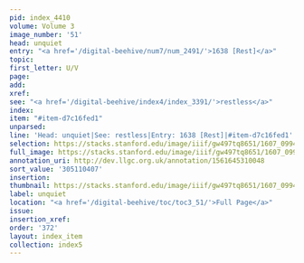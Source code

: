 ```yaml
---
pid: index_4410
volume: Volume 3
image_number: '51'
head: unquiet
entry: "<a href='/digital-beehive/num7/num_2491/'>1638 [Rest]</a>"
topic:
first_letter: U/V
page:
add:
xref:
see: "<a href='/digital-beehive/index4/index_3391/'>restless</a>"
index:
item: "#item-d7c16fed1"
unparsed:
line: 'Head: unquiet|See: restless|Entry: 1638 [Rest]|#item-d7c16fed1'
selection: https://stacks.stanford.edu/image/iiif/gw497tq8651/1607_0994/235,407,753,179/full/0/default.jpg
full_image: https://stacks.stanford.edu/image/iiif/gw497tq8651/1607_0994/full/full/0/default.jpg
annotation_uri: http://dev.llgc.org.uk/annotation/1561645310048
sort_value: '305110407'
insertion:
thumbnail: https://stacks.stanford.edu/image/iiif/gw497tq8651/1607_0994/235,407,753,179/150,/0/default.jpg
label: unquiet
location: "<a href='/digital-beehive/toc/toc3_51/'>Full Page</a>"
issue:
insertion_xref:
order: '372'
layout: index_item
collection: index5
---
```

